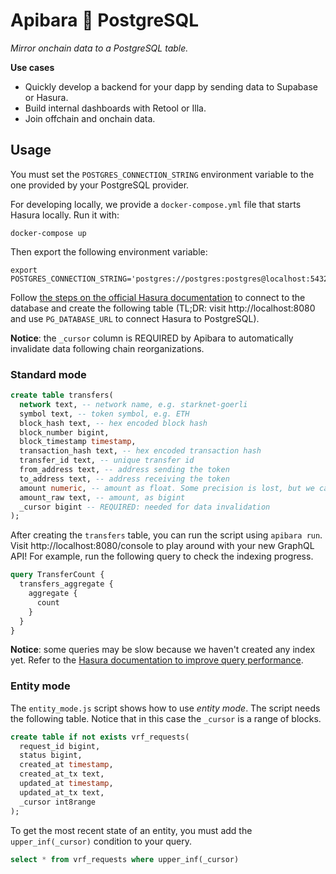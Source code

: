 # Apibara 🤝 PostgreSQL

_Mirror onchain data to a PostgreSQL table._

**Use cases**

- Quickly develop a backend for your dapp by sending data to Supabase or Hasura.
- Build internal dashboards with Retool or Illa.
- Join offchain and onchain data.

## Usage

You must set the `POSTGRES_CONNECTION_STRING` environment variable to the one
provided by your PostgreSQL provider.

For developing locally, we provide a `docker-compose.yml` file that
starts Hasura locally. Run it with:

```
docker-compose up
```

Then export the following environment variable:

```
export POSTGRES_CONNECTION_STRING='postgres://postgres:postgres@localhost:5432/postgres'
```

Follow
[the steps on the official Hasura
documentation](https://hasura.io/docs/latest/getting-started/docker-simple/#step-2-connect-a-database)
to connect to the database and create the following table (TL;DR: visit
http://localhost:8080 and use `PG_DATABASE_URL` to connect Hasura to
PostgreSQL).

**Notice**: the `_cursor` column is REQUIRED by Apibara to automatically
invalidate data following chain reorganizations.

### Standard mode

```sql
create table transfers(
  network text, -- network name, e.g. starknet-goerli
  symbol text, -- token symbol, e.g. ETH
  block_hash text, -- hex encoded block hash
  block_number bigint,
  block_timestamp timestamp,
  transaction_hash text, -- hex encoded transaction hash
  transfer_id text, -- unique transfer id
  from_address text, -- address sending the token
  to_address text, -- address receiving the token
  amount numeric, -- amount as float. Some precision is lost, but we can aggregate it
  amount_raw text, -- amount, as bigint
  _cursor bigint -- REQUIRED: needed for data invalidation
);
```

After creating the `transfers` table, you can run the script using
`apibara run`. Visit http://localhost:8080/console to play around with your new
GraphQL API! For example, run the following query to check the indexing
progress.

```graphql
query TransferCount {
  transfers_aggregate {
    aggregate {
      count
    }
  }
}
```

**Notice**: some queries may be slow because we haven't created any index yet.
Refer to the
[Hasura documentation to improve query
performance](https://hasura.io/docs/latest/queries/postgres/performance/).

### Entity mode

The `entity_mode.js` script shows how to use _entity mode_.
The script needs the following table. Notice that in this case the `_cursor` is
a range of blocks.

```sql
create table if not exists vrf_requests(
  request_id bigint,
  status bigint,
  created_at timestamp,
  created_at_tx text,
  updated_at timestamp,
  updated_at_tx text,
  _cursor int8range
);
```

To get the most recent state of an entity, you must add the `upper_inf(_cursor)`
condition to your query.

```sql
select * from vrf_requests where upper_inf(_cursor)
```


